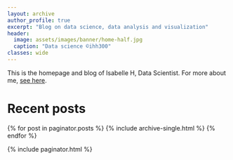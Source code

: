 ```yaml
---
layout: archive
author_profile: true
excerpt: "Blog on data science, data analysis and visualization"
header:
  image: assets/images/banner/home-half.jpg
  caption: "Data science ©ihh300"
classes: wide
---
```


This is the homepage and blog of Isabelle H, Data Scientist. 
For more about me, <a href="/about/" style="text-decoration: underline">see here</a>.

Recent posts
====================

{% for post in paginator.posts %}
  {% include archive-single.html %}
{% endfor %}

{% include paginator.html %}
